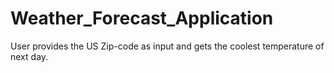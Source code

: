 # Weather_Forecast_Application
User provides the US Zip-code as input and gets the coolest temperature of next day.
